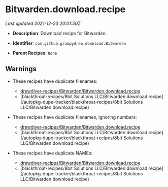 # Bitwarden.download.recipe

_Last updated 2021-12-23 20:01:50Z_

- **Description**: Download recipe for Bitwarden.

- **Identifier**: `com.github.grumpydrew.download.Bitwarden`

- **Parent Recipes**: `None`


## Warnings

- These recipes have duplicate filenames:
    - [drewdiver-recipes/Bitwarden/Bitwarden.download.recipe](/autopkg-dupe-tracker/drewdiver-recipes/Bitwarden/Bitwarden.download.recipe)
    - [blackthroat-recipes/8bit Solutions LLC/Bitwarden.download.recipe](/autopkg-dupe-tracker/blackthroat-recipes/8bit Solutions LLC/Bitwarden.download.recipe)

- These recipes have duplicate filenames, ignoring numbers:
    - [drewdiver-recipes/Bitwarden/Bitwarden.download.recipe](/autopkg-dupe-tracker/drewdiver-recipes/Bitwarden/Bitwarden.download.recipe)
    - [blackthroat-recipes/8bit Solutions LLC/Bitwarden.download.recipe](/autopkg-dupe-tracker/blackthroat-recipes/8bit Solutions LLC/Bitwarden.download.recipe)

- These recipes have duplicate NAMEs:
    - [drewdiver-recipes/Bitwarden/Bitwarden.download.recipe](/autopkg-dupe-tracker/drewdiver-recipes/Bitwarden/Bitwarden.download.recipe)
    - [blackthroat-recipes/8bit Solutions LLC/Bitwarden.download.recipe](/autopkg-dupe-tracker/blackthroat-recipes/8bit Solutions LLC/Bitwarden.download.recipe)